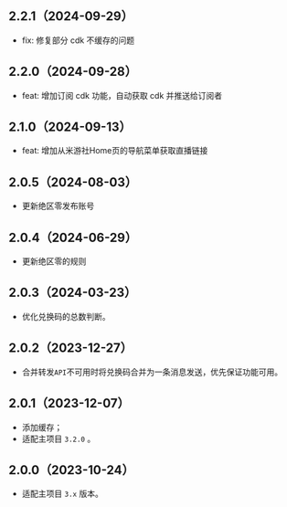 ## 2.2.1（2024-09-29）

- fix: 修复部分 cdk 不缓存的问题

## 2.2.0（2024-09-28）

- feat: 增加订阅 cdk 功能，自动获取 cdk 并推送给订阅者

## 2.1.0（2024-09-13）

- feat: 增加从米游社Home页的导航菜单获取直播链接

## 2.0.5（2024-08-03）

- 更新绝区零发布账号

## 2.0.4（2024-06-29）

- 更新绝区零的规则

## 2.0.3（2024-03-23）

- 优化兑换码的总数判断。

## 2.0.2（2023-12-27）

- 合并转发`API`不可用时将兑换码合并为一条消息发送，优先保证功能可用。

## 2.0.1（2023-12-07）

- 添加缓存；
- 适配主项目 `3.2.0` 。

## 2.0.0（2023-10-24）

- 适配主项目 `3.x` 版本。